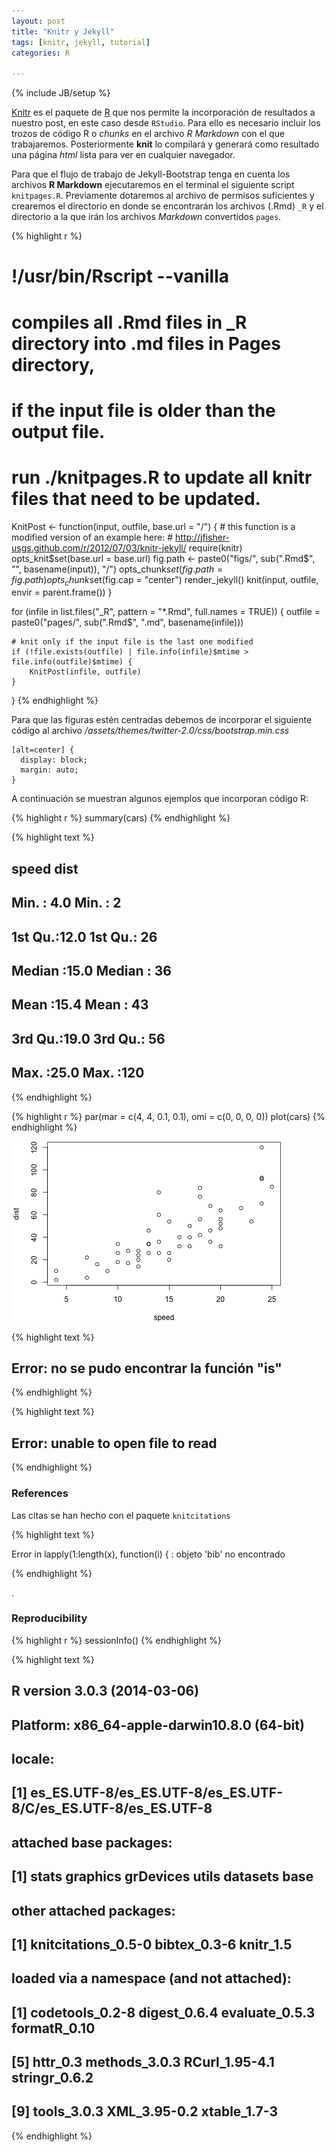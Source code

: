 ```yaml
---
layout: post
title: "Knitr y Jekyll"
tags: [knitr, jekyll, tutorial]
categories: R

---
```

{% include JB/setup %}

[Knitr](http://yihui.name/knitr/) es el paquete de [R](http://www.r-project.org/) que nos permite la incorporación de resultados a nuestro post, en este caso desde `RStudio`. Para ello es necesario incluir los trozos de código R o *chunks* en el archivo *R Markdown* con el que trabajaremos. Posteriormente **knit** lo compilará y generará como resultado una página *html* lista para ver en cualquier navegador.

Para que el flujo de trabajo de Jekyll-Bootstrap tenga en cuenta los archivos **R Markdown** ejecutaremos en el terminal el siguiente script `knitpages.R`. Previamente dotaremos al archivo de permisos suficientes y crearemos el directorio en donde se encontrarán los archivos (.Rmd) `_R` y el directorio a la que irán los archivos *Markdown* convertidos `pages`. 


{% highlight r %}
# !/usr/bin/Rscript --vanilla

# compiles all .Rmd files in _R directory into .md files in Pages directory,
# if the input file is older than the output file.

# run ./knitpages.R to update all knitr files that need to be updated.

KnitPost <- function(input, outfile, base.url = "/") {
    # this function is a modified version of an example here:
    # http://jfisher-usgs.github.com/r/2012/07/03/knitr-jekyll/
    require(knitr)
    opts_knit$set(base.url = base.url)
    fig.path <- paste0("figs/", sub(".Rmd$", "", basename(input)), "/")
    opts_chunk$set(fig.path = fig.path)
    opts_chunk$set(fig.cap = "center")
    render_jekyll()
    knit(input, outfile, envir = parent.frame())
}

for (infile in list.files("_R", pattern = "*.Rmd", full.names = TRUE)) {
    outfile = paste0("pages/", sub(".Rmd$", ".md", basename(infile)))
    
    # knit only if the input file is the last one modified
    if (!file.exists(outfile) | file.info(infile)$mtime > file.info(outfile)$mtime) {
        KnitPost(infile, outfile)
    }
}
{% endhighlight %}


Para que las figuras estén centradas debemos de incorporar el siguiente código al archivo */assets/themes/twitter-2.0/css/bootstrap.min.css*

    [alt=center] {
      display: block;
      margin: auto;
    }

A continuación se muestran algunos ejemplos que incorporan código R:

{% highlight r %}
summary(cars)
{% endhighlight %}



{% highlight text %}
##      speed           dist    
##  Min.   : 4.0   Min.   :  2  
##  1st Qu.:12.0   1st Qu.: 26  
##  Median :15.0   Median : 36  
##  Mean   :15.4   Mean   : 43  
##  3rd Qu.:19.0   3rd Qu.: 56  
##  Max.   :25.0   Max.   :120
{% endhighlight %}



{% highlight r %}
par(mar = c(4, 4, 0.1, 0.1), omi = c(0, 0, 0, 0))
plot(cars)
{% endhighlight %}

![center](/figs/2014-05-20-pru/fig1.png) 









{% highlight text %}
## Error: no se pudo encontrar la función "is"
{% endhighlight %}



{% highlight text %}
## Error: unable to open file to read
{% endhighlight %}







### References

Las citas se han hecho con el paquete `knitcitations` 

{% highlight text %}

Error in lapply(1:length(x), function(i) { : objeto 'bib' no encontrado

{% endhighlight %}

.





### Reproducibility


{% highlight r %}
sessionInfo()
{% endhighlight %}



{% highlight text %}
## R version 3.0.3 (2014-03-06)
## Platform: x86_64-apple-darwin10.8.0 (64-bit)
## 
## locale:
## [1] es_ES.UTF-8/es_ES.UTF-8/es_ES.UTF-8/C/es_ES.UTF-8/es_ES.UTF-8
## 
## attached base packages:
## [1] stats     graphics  grDevices utils     datasets  base     
## 
## other attached packages:
## [1] knitcitations_0.5-0 bibtex_0.3-6        knitr_1.5          
## 
## loaded via a namespace (and not attached):
##  [1] codetools_0.2-8 digest_0.6.4    evaluate_0.5.3  formatR_0.10   
##  [5] httr_0.3        methods_3.0.3   RCurl_1.95-4.1  stringr_0.6.2  
##  [9] tools_3.0.3     XML_3.95-0.2    xtable_1.7-3
{% endhighlight %}

